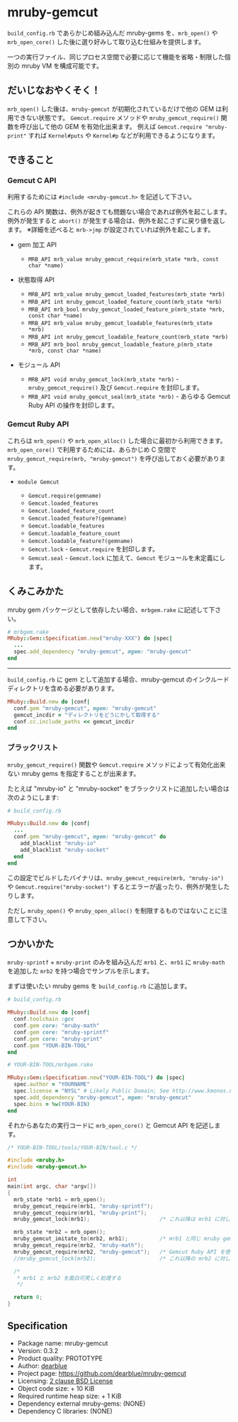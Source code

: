 # mruby-gemcut

`build_config.rb` であらかじめ組み込んだ mruby-gems を、`mrb_open()` や `mrb_open_core()` した後に選り好みして取り込む仕組みを提供します。

一つの実行ファイル、同じプロセス空間で必要に応じて機能を省略・制限した個別の mruby VM を構成可能です。


## だいじなおやくそく！

`mrb_open()` した後は、`mruby-gemcut` が初期化されているだけで他の GEM は利用できない状態です。
`Gemcut.require` メソッドや `mruby_gemcut_require()` 関数を呼び出して他の GEM を有効化出来ます。
例えば `Gemcut.require "mruby-print"` すれば `Kernel#puts` や `Kernel#p` などが利用できるようになります。


## できること

### Gemcut C API

利用するためには `#include <mruby-gemcut.h>` を記述して下さい。

これらの API 関数は、例外が起きても問題ない場合であれば例外を起こします。
例外が発生すると `abort()` が発生する場合は、例外を起こさずに戻り値を返します。
※詳細を述べると `mrb->jmp` が設定されていれば例外を起こします。

  - gem 加工 API

      - `MRB_API mrb_value mruby_gemcut_require(mrb_state *mrb, const char *name)`

  - 状態取得 API

      - `MRB_API mrb_value mruby_gemcut_loaded_features(mrb_state *mrb)`
      - `MRB_API int mruby_gemcut_loaded_feature_count(mrb_state *mrb)`
      - `MRB_API mrb_bool mruby_gemcut_loaded_feature_p(mrb_state *mrb, const char *name)`
      - `MRB_API mrb_value mruby_gemcut_loadable_features(mrb_state *mrb)`
      - `MRB_API int mruby_gemcut_loadable_feature_count(mrb_state *mrb)`
      - `MRB_API mrb_bool mruby_gemcut_loadable_feature_p(mrb_state *mrb, const char *name)`

  - モジュール API

      - `MRB_API void mruby_gemcut_lock(mrb_state *mrb)` - `mruby_gemcut_require()` 及び `Gemcut.require` を封印します。
      - `MRB_API void mruby_gemcut_seal(mrb_state *mrb)` - あらゆる Gemcut Ruby API の操作を封印します。

### Gemcut Ruby API

これらは `mrb_open()` や `mrb_open_alloc()` した場合に最初から利用できます。
`mrb_open_core()` で利用するためには、あらかじめ C 空間で `mruby_gemcut_require(mrb, "mruby-gemcut")` を呼び出しておく必要があります。

  - `module Gemcut`

      - `Gemcut.require(gemname)`
      - `Gemcut.loaded_features`
      - `Gemcut.loaded_feature_count`
      - `Gemcut.loaded_feature?(gemname)`
      - `Gemcut.loadable_features`
      - `Gemcut.loadable_feature_count`
      - `Gemcut.loadable_feature?(gemname)`
      - `Gemcut.lock` - `Gemcut.require` を封印します。
      - `Gemcut.seal` - `Gemcut.lock` に加えて、`Gemcut` モジュールを未定義にします。


## くみこみかた

mruby gem パッケージとして依存したい場合、`mrbgem.rake` に記述して下さい。

```ruby
# mrbgem.rake
MRuby::Gem::Specification.new("mruby-XXX") do |spec|
  ...
  spec.add_dependency "mruby-gemcut", mgem: "mruby-gemcut"
end
```

- - - -

`build_config.rb` に gem として追加する場合、mruby-gemcut のインクルードディレクトリを含める必要があります。

```ruby
MRuby::Build.new do |conf|
  conf.gem "mruby-gemcut", mgem: "mruby-gemcut"
  gemcut_incdir = "ディレクトリをどうにかして取得する"
  conf.cc.include_paths << gemcut_incdir
end
```

### ブラックリスト

`mruby_gemcut_require()` 関数や `Gemcut.require` メソッドによって有効化出来ない mruby gems を指定することが出来ます。

たとえば "mruby-io" と "mruby-socket" をブラックリストに追加したい場合は次のようにします:

```ruby
# build_config.rb

MRuby::Build.new do |conf|
  ...
  conf.gem "mruby-gemcut", mgem: "mruby-gemcut" do
    add_blacklist "mruby-io"
    add_blacklist "mruby-socket"
  end
end
```

この設定でビルドしたバイナリは、`mruby_gemcut_require(mrb, "mruby-io")` や `Gemcut.require("mruby-socket")` するとエラーが返ったり、例外が発生したりします。

ただし `mruby_open()` や `mruby_open_alloc()` を制限するものではないことに注意して下さい。


## つかいかた

`mruby-sprintf` + `mruby-print` のみを組み込んだ `mrb1` と、`mrb1` に `mruby-math` を追加した `mrb2` を持つ場合でサンプルを示します。

まずは使いたい mruby gems を `build_config.rb` に追加します。

```ruby
# build_config.rb

MRuby::Build.new do |conf|
  conf.toolchain :gcc
  conf.gem core: "mruby-math"
  conf.gem core: "mruby-sprintf"
  conf.gem core: "mruby-print"
  conf.gem "YOUR-BIN-TOOL"
end
```

```ruby
# YOUR-BIN-TOOL/mrbgem.rake

MRuby::Gem::Specification.new("YOUR-BIN-TOOL") do |spec|
  spec.author = "YOURNAME"
  spec.license = "NYSL" # Likely Public Domain; See http://www.kmonos.net/nysl/
  spec.add_dependency "mruby-gemcut", mgem: "mruby-gemcut"
  spec.bins = %w(YOUR-BIN)
end
```

それからあなたの実行コードに `mrb_open_core()` と Gemcut API を記述します。

```c
/* YOUR-BIN-TOOL/tools/YOUR-BIN/tool.c */

#include <mruby.h>
#include <mruby-gemcut.h>

int
main(int argc, char *argv[])
{
  mrb_state *mrb1 = mrb_open();
  mruby_gemcut_require(mrb1, "mruby-sprintf");
  mruby_gemcut_require(mrb1, "mruby-print");
  mruby_gemcut_lock(mrb1);                      /* これ以降は mrb1 に対して mruby_gemcut_require() を受け付けない */

  mrb_state *mrb2 = mrb_open();
  mruby_gemcut_imitate_to(mrb2, mrb1);          /* mrb1 と同じ mruby gems の構成にする */
  mruby_gemcut_require(mrb2, "mruby-math");
  mruby_gemcut_require(mrb2, "mruby-gemcut");   /* Gemcut Ruby API を使う場合に指定する */
  //mruby_gemcut_lock(mrb2);                    /* これ以降の mrb2 に対して mruby_gemcut_require() を封印したい場合に指定する */

  /*
   * mrb1 と mrb2 を面白可笑しく処理する
   */

  return 0;
}
```


## Specification

  - Package name: mruby-gemcut
  - Version: 0.3.2
  - Product quality: PROTOTYPE
  - Author: [dearblue](https://github.com/dearblue)
  - Project page: <https://github.com/dearblue/mruby-gemcut>
  - Licensing: [2 clause BSD License](LICENSE)
  - Object code size: + 10 KiB
  - Required runtime heap size: + 1 KiB
  - Dependency external mruby-gems: (NONE)
  - Dependency C libraries: (NONE)
